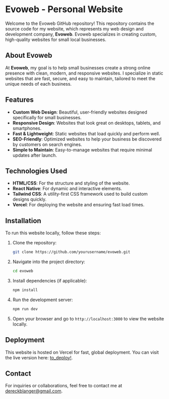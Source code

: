 # Evoweb - Personal Website

Welcome to the Evoweb GitHub repository! This repository contains the source code for my website, which represents my web design and development company, **Evoweb**. Evoweb specializes in creating custom, high-quality websites for small local businesses.

## About Evoweb

At **Evoweb**, my goal is to help small businesses create a strong online presence with clean, modern, and responsive websites. I specialize in static websites that are fast, secure, and easy to maintain, tailored to meet the unique needs of each business.

## Features

- **Custom Web Design**: Beautiful, user-friendly websites designed specifically for small businesses.
- **Responsive Design**: Websites that look great on desktops, tablets, and smartphones.
- **Fast & Lightweight**: Static websites that load quickly and perform well.
- **SEO-Friendly**: Optimized websites to help your business be discovered by customers on search engines.
- **Simple to Maintain**: Easy-to-manage websites that require minimal updates after launch.

## Technologies Used

- **HTML/CSS**: For the structure and styling of the website.
- **React Native**: For dynamic and interactive elements.
- **Tailwind CSS**: A utility-first CSS framework used to build custom designs quickly.
- **Vercel**: For deploying the website and ensuring fast load times.

## Installation

To run this website locally, follow these steps:

1. Clone the repository:
   ```bash
   git clone https://github.com/yourusername/evoweb.git
   ```

2. Navigate into the project directory:
   ```bash
   cd evoweb
   ```

3. Install dependencies (if applicable):
   ```bash
   npm install
   ```

4. Run the development server:
   ```bash
   npm run dev
   ```

5. Open your browser and go to `http://localhost:3000` to view the website locally.

## Deployment

This website is hosted on Vercel for fast, global deployment. You can visit the live version here: [to_deploy!]().

## Contact

For inquiries or collaborations, feel free to contact me at [dereckblanger@gmail.com](dereckblanger@gmail.com).
